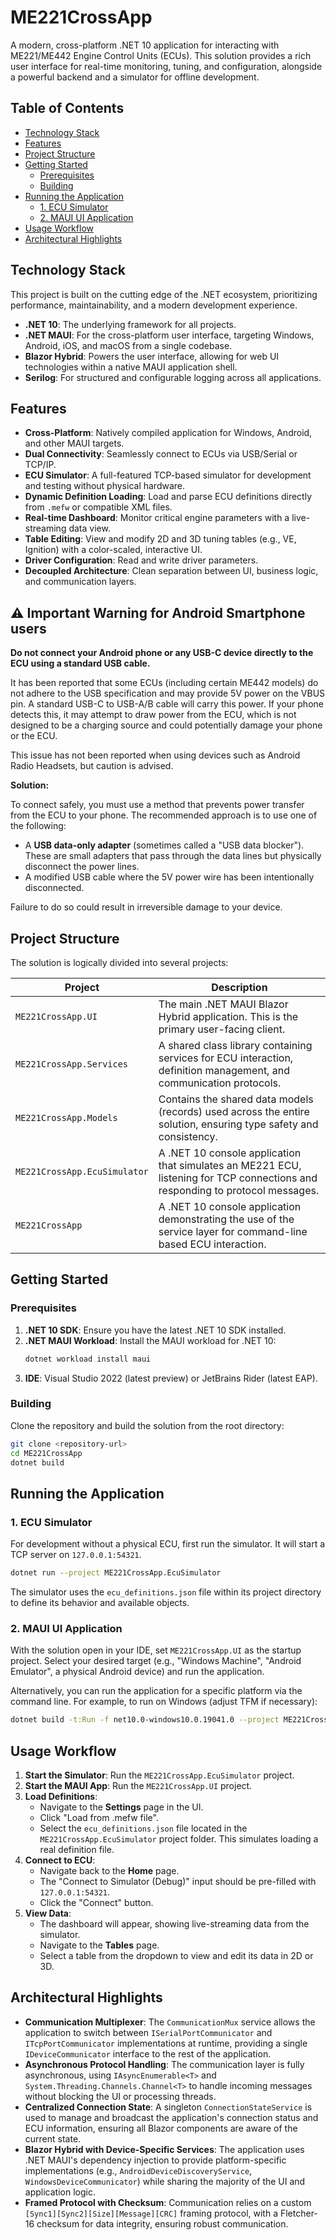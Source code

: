 # ME221CrossApp

A modern, cross-platform .NET 10 application for interacting with ME221/ME442 Engine Control Units (ECUs). This solution provides a rich user interface for real-time monitoring, tuning, and configuration, alongside a powerful backend and a simulator for offline development.

## Table of Contents

- [Technology Stack](#technology-stack)
- [Features](#features)
- [Project Structure](#project-structure)
- [Getting Started](#getting-started)
    - [Prerequisites](#prerequisites)
    - [Building](#building)
- [Running the Application](#running-the-application)
    - [1. ECU Simulator](#1-ecu-simulator)
    - [2. MAUI UI Application](#2-maui-ui-application)
- [Usage Workflow](#usage-workflow)
- [Architectural Highlights](#architectural-highlights)

## Technology Stack

This project is built on the cutting edge of the .NET ecosystem, prioritizing performance, maintainability, and a modern development experience.

- **.NET 10**: The underlying framework for all projects.
- **.NET MAUI**: For the cross-platform user interface, targeting Windows, Android, iOS, and macOS from a single codebase.
- **Blazor Hybrid**: Powers the user interface, allowing for web UI technologies within a native MAUI application shell.
- **Serilog**: For structured and configurable logging across all applications.

## Features

- **Cross-Platform**: Natively compiled application for Windows, Android, and other MAUI targets.
- **Dual Connectivity**: Seamlessly connect to ECUs via USB/Serial or TCP/IP.
- **ECU Simulator**: A full-featured TCP-based simulator for development and testing without physical hardware.
- **Dynamic Definition Loading**: Load and parse ECU definitions directly from `.mefw` or compatible XML files.
- **Real-time Dashboard**: Monitor critical engine parameters with a live-streaming data view.
- **Table Editing**: View and modify 2D and 3D tuning tables (e.g., VE, Ignition) with a color-scaled, interactive UI.
- **Driver Configuration**: Read and write driver parameters.
- **Decoupled Architecture**: Clean separation between UI, business logic, and communication layers.

## ⚠️ Important Warning for Android Smartphone users

**Do not connect your Android phone or any USB-C device directly to the ECU using a standard USB cable.**

It has been reported that some ECUs (including certain ME442 models) do not adhere to the USB specification and may provide 5V power on the VBUS pin. A standard USB-C to USB-A/B cable will carry this power. If your phone detects this, it may attempt to draw power from the ECU, which is not designed to be a charging source and could potentially damage your phone or the ECU.

This issue has not been reported when using devices such as Android Radio Headsets, but caution is advised.

**Solution:**

To connect safely, you must use a method that prevents power transfer from the ECU to your phone. The recommended approach is to use one of the following:

-   A **USB data-only adapter** (sometimes called a "USB data blocker"). These are small adapters that pass through the data lines but physically disconnect the power lines.
-   A modified USB cable where the 5V power wire has been intentionally disconnected.

Failure to do so could result in irreversible damage to your device.

## Project Structure

The solution is logically divided into several projects:

| Project                       | Description                                                                                                                   |
| ----------------------------- |-------------------------------------------------------------------------------------------------------------------------------|
| `ME221CrossApp.UI`              | The main .NET MAUI Blazor Hybrid application. This is the primary user-facing client.                                         |
| `ME221CrossApp.Services`        | A shared class library containing services for ECU interaction, definition management, and communication protocols.           |
| `ME221CrossApp.Models`          | Contains the shared data models (records) used across the entire solution, ensuring type safety and consistency.              |
| `ME221CrossApp.EcuSimulator`    | A .NET 10 console application that simulates an ME221 ECU, listening for TCP connections and responding to protocol messages. |
| `ME221CrossApp`                 | A .NET 10 console application demonstrating the use of the service layer for command-line based ECU interaction.              |

## Getting Started

### Prerequisites

1.  **.NET 10 SDK**: Ensure you have the latest .NET 10 SDK installed.
2.  **.NET MAUI Workload**: Install the MAUI workload for .NET 10:
    ```bash
    dotnet workload install maui
    ```
3.  **IDE**: Visual Studio 2022 (latest preview) or JetBrains Rider (latest EAP).

### Building

Clone the repository and build the solution from the root directory:

```bash
git clone <repository-url>
cd ME221CrossApp
dotnet build
```

## Running the Application

### 1. ECU Simulator

For development without a physical ECU, first run the simulator. It will start a TCP server on `127.0.0.1:54321`.

```bash
dotnet run --project ME221CrossApp.EcuSimulator
```

The simulator uses the `ecu_definitions.json` file within its project directory to define its behavior and available objects.

### 2. MAUI UI Application

With the solution open in your IDE, set `ME221CrossApp.UI` as the startup project. Select your desired target (e.g., "Windows Machine", "Android Emulator", a physical Android device) and run the application.

Alternatively, you can run the application for a specific platform via the command line. For example, to run on Windows (adjust TFM if necessary):

```bash
dotnet build -t:Run -f net10.0-windows10.0.19041.0 --project ME221CrossApp.UI
```

## Usage Workflow

1.  **Start the Simulator**: Run the `ME221CrossApp.EcuSimulator` project.
2.  **Start the MAUI App**: Run the `ME221CrossApp.UI` project.
3.  **Load Definitions**:
    - Navigate to the **Settings** page in the UI.
    - Click "Load from .mefw file".
    - Select the `ecu_definitions.json` file located in the `ME221CrossApp.EcuSimulator` project folder. This simulates loading a real definition file.
4.  **Connect to ECU**:
    - Navigate back to the **Home** page.
    - The "Connect to Simulator (Debug)" input should be pre-filled with `127.0.0.1:54321`.
    - Click the "Connect" button.
5.  **View Data**:
    - The dashboard will appear, showing live-streaming data from the simulator.
    - Navigate to the **Tables** page.
    - Select a table from the dropdown to view and edit its data in 2D or 3D.

## Architectural Highlights

- **Communication Multiplexer**: The `CommunicationMux` service allows the application to switch between `ISerialPortCommunicator` and `ITcpPortCommunicator` implementations at runtime, providing a single `IDeviceCommunicator` interface to the rest of the application.
- **Asynchronous Protocol Handling**: The communication layer is fully asynchronous, using `IAsyncEnumerable<T>` and `System.Threading.Channels.Channel<T>` to handle incoming messages without blocking the UI or processing threads.
- **Centralized Connection State**: A singleton `ConnectionStateService` is used to manage and broadcast the application's connection status and ECU information, ensuring all Blazor components are aware of the current state.
- **Blazor Hybrid with Device-Specific Services**: The application uses .NET MAUI's dependency injection to provide platform-specific implementations (e.g., `AndroidDeviceDiscoveryService`, `WindowsDeviceCommunicator`) while sharing the majority of the UI and application logic.
- **Framed Protocol with Checksum**: Communication relies on a custom `[Sync1][Sync2][Size][Message][CRC]` framing protocol, with a Fletcher-16 checksum for data integrity, ensuring robust communication.